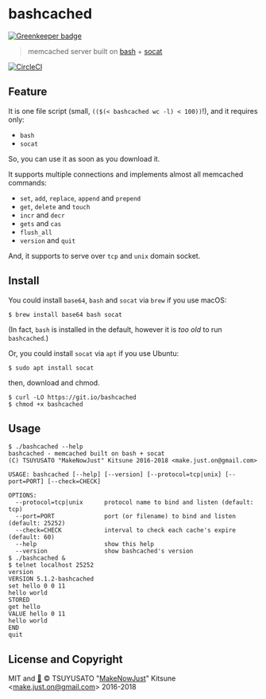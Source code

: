 # bashcached

[![Greenkeeper badge](https://badges.greenkeeper.io/MakeNowJust/bashcached.svg)](https://greenkeeper.io/)

> memcached server built on [bash] + [socat]

[bash]: https://www.gnu.org/software/bash/
[socat]: http://www.dest-unreach.org/socat/

[![CircleCI](https://circleci.com/gh/MakeNowJust/bashcached.svg?style=svg)](https://circleci.com/gh/MakeNowJust/bashcached)

## Feature

It is one file script (small, `(($(< bashcached wc -l) < 100))`!), and it requires only:

  - `bash`
  - `socat`

So, you can use it as soon as you download it.

It supports multiple connections and implements almost all memcached commands:

  - `set`, `add`, `replace`, `append` and `prepend`
  - `get`, `delete` and `touch`
  - `incr` and `decr`
  - `gets` and `cas`
  - `flush_all`
  - `version` and `quit`

And, it supports to serve over `tcp` and `unix` domain socket.

## Install

You could install `base64`, `bash` and `socat` via `brew` if you use macOS:

```console
$ brew install base64 bash socat
```

(In fact, `bash` is installed in the default, however it is *too old* to run `bashcached`.)

Or, you could install `socat` via `apt` if you use Ubuntu:

```console
$ sudo apt install socat
```

then, download and chmod.

```console
$ curl -LO https://git.io/bashcached
$ chmod +x bashcached
```

## Usage

```console
$ ./bashcached --help
bashcached - memcached built on bash + socat
(C) TSUYUSATO "MakeNowJust" Kitsune 2016-2018 <make.just.on@gmail.com>

USAGE: bashcached [--help] [--version] [--protocol=tcp|unix] [--port=PORT] [--check=CHECK]

OPTIONS:
  --protocol=tcp|unix      protocol name to bind and listen (default: tcp)
  --port=PORT              port (or filename) to bind and listen (default: 25252)
  --check=CHECK            interval to check each cache's expire (default: 60)
  --help                   show this help
  --version                show bashcached's version
$ ./bashcached &
$ telnet localhost 25252
version
VERSION 5.1.2-bashcached
set hello 0 0 11
hello world
STORED
get hello
VALUE hello 0 11
hello world
END
quit
```

## License and Copyright

MIT and [:sushi:](https://github.com/MakeNowJust/sushi-ware)
© TSUYUSATO "[MakeNowJust](https://quine.codes)" Kitsune <<make.just.on@gmail.com>> 2016-2018
